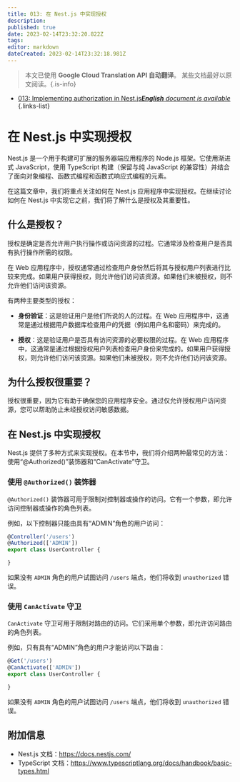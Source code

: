```yaml
---
title: 013: 在 Nest.js 中实现授权
description: 
published: true
date: 2023-02-14T23:32:20.822Z
tags: 
editor: markdown
dateCreated: 2023-02-14T23:32:18.981Z
---
```


> 本文已使用 **Google Cloud Translation API 自动翻译**。
某些文档最好以原文阅读。{.is-info}



- [013: Implementing authorization in Nest.js***English** document is available*](/en/Knowledge-base/Nest-js/Learning/013-implementing-authorization-in-nest-js)
{.links-list}


# 在 Nest.js 中实现授权

Nest.js 是一个用于构建可扩展的服务器端应用程序的 Node.js 框架。它使用渐进式 JavaScript，使用 TypeScript 构建（保留与纯 JavaScript 的兼容性）并结合了面向对象编程、函数式编程和函数式响应式编程的元素。

在这篇文章中，我们将重点关注如何在 Nest.js 应用程序中实现授权。在继续讨论如何在 Nest.js 中实现它之前，我们将了解什么是授权及其重要性。

## 什么是授权？

授权是确定是否允许用户执行操作或访问资源的过程。它通常涉及检查用户是否具有执行操作所需的权限。

在 Web 应用程序中，授权通常通过检查用户身份然后将其与授权用户列表进行比较来完成。如果用户获得授权，则允许他们访问该资源。如果他们未被授权，则不允许他们访问该资源。

有两种主要类型的授权：

- **身份验证**：这是验证用户是他们所说的人的过程。在 Web 应用程序中，这通常是通过根据用户数据库检查用户的凭据（例如用户名和密码）来完成的。

- **授权**：这是验证用户是否具有访问资源的必要权限的过程。在 Web 应用程序中，这通常是通过根据授权用户列表检查用户身份来完成的。如果用户获得授权，则允许他们访问该资源。如果他们未被授权，则不允许他们访问该资源。

## 为什么授权很重要？

授权很重要，因为它有助于确保您的应用程序安全。通过仅允许授权用户访问资源，您可以帮助防止未经授权访问敏感数据。

## 在 Nest.js 中实现授权

Nest.js 提供了多种方式来实现授权。在本节中，我们将介绍两种最常见的方法：使用“@Authorized()”装饰器和“CanActivate”守卫。

### 使用 `@Authorized()` 装饰器

`@Authorized()` 装饰器可用于限制对控制器或操作的访问。它有一个参数，即允许访问控制器或操作的角色列表。

例如，以下控制器只能由具有“ADMIN”角色的用户访问：

```typescript
@Controller('/users')
@Authorized(['ADMIN'])
export class UserController {

}
```

如果没有 `ADMIN` 角色的用户试图访问 `/users` 端点，他们将收到 `unauthorized` 错误。

### 使用 `CanActivate` 守卫

`CanActivate` 守卫可用于限制对路由的访问。它们采用单个参数，即允许访问路由的角色列表。

例如，只有具有“ADMIN”角色的用户才能访问以下路由：

```typescript
@Get('/users')
@CanActivate(['ADMIN'])
export class UserController {

}
```

如果没有 `ADMIN` 角色的用户试图访问 `/users` 端点，他们将收到 `unauthorized` 错误。

## 附加信息

- Nest.js 文档：https://docs.nestjs.com/
- TypeScript 文档：https://www.typescriptlang.org/docs/handbook/basic-types.html